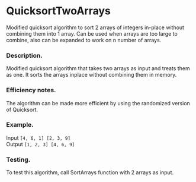 # QuicksortTwoArrays
Modified quicksort algorithm to sort 2 arrays of integers in-place without combining them into 1 array.
Can be used when arrays are too large to combine, also can be expanded to work on n number of arrays.

### Description.
Modified quicksort algorithm that takes two arrays as input and
treats them as one. It sorts the arrays inplace without combining them in memory.

### Efficiency notes.
The algorithm can be made more efficient by using the randomized version
of Quicksort.

### Example.
Input `[4, 6, 1] [2, 3, 9]`<br />
Output `[1, 2, 3] [4, 6, 9]`

### Testing.
To test this algorithm, call SortArrays function with 2 arrays as input.
